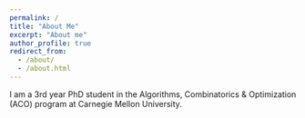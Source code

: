```yaml
---
permalink: /
title: "About Me"
excerpt: "About me"
author_profile: true
redirect_from: 
  - /about/
  - /about.html
---
```


I am a 3rd year PhD student in the Algorithms, Combinatorics & Optimization (ACO) program at Carnegie Mellon University.